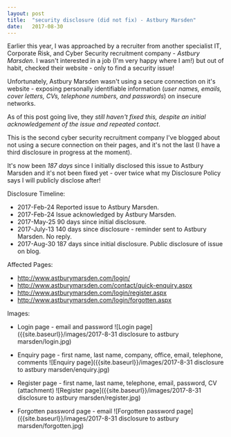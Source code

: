 ```yaml
---
layout: post
title:  "security disclosure (did not fix) - Astbury Marsden"
date:   2017-08-30
---
```


Earlier this year, I was approached by a recruiter from another specialist IT, Corporate Risk, and Cyber Security recruitment company - *Astbury Marsden*. I wasn't interested in a job (I'm very happy where I am!) but out of habit, checked their website - only to find a security issue!

Unfortunately, Astbury Marsden wasn't using a secure connection on it's website - exposing personally identifiable information (*user names, emails, cover letters, CVs, telephone numbers, and passwords*) on insecure networks.

As of this post going live, they *still haven't fixed this, despite an initial acknowledgement of the issue and repeated contact*.

This is the second cyber security recruitment company I've blogged about not using a secure connection on their pages, and it's not the last (I have a third disclosure in progress at the moment).

It's now been *187 days* since I initially disclosed this issue to Astbury Marsden and it's not been fixed yet - over twice what my Disclosure Policy says I will publicly disclose after!

Disclosure Timeline:
* 2017-Feb-24 Reported issue to Astbury Marsden.
* 2017-Feb-24 Issue acknowledged by Astbury Marsden.
* 2017-May-25 90 days since initial disclosure.
* 2017-July-13 140 days since disclosure - reminder sent to Astbury Marsden. No reply.
* 2017-Aug-30 187 days since initial disclosure. Public disclosure of issue on blog.

Affected Pages:
* http://www.astburymarsden.com/login/
* http://www.astburymarsden.com/contact/quick-enquiry.aspx
* http://www.astburymarsden.com/login/register.aspx
* http://www.astburymarsden.com/login/forgotten.aspx


Images:

* Login page - email and password
![Login page]({{site.baseurl}}/images/2017-8-31 disclosure to astbury marsden/login.jpg)

* Enquiry page - first name, last name, company, office, email, telephone, comments
![Enquiry page]({{site.baseurl}}/images/2017-8-31 disclosure to astbury marsden/enquiry.jpg)

* Register page - first name, last name, telephone, email, password, CV (attachment)
![Register page]({{site.baseurl}}/images/2017-8-31 disclosure to astbury marsden/register.jpg)

* Forgotten password page - email
![Forgotten password page]({{site.baseurl}}/images/2017-8-31 disclosure to astbury marsden/forgotten.jpg)



